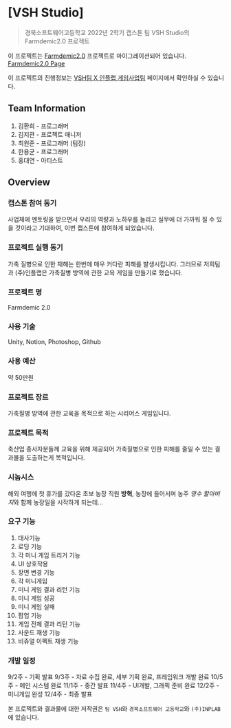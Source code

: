 # [VSH Studio]
> 경북소프트웨어고등학교 2022년 2학기 캡스톤 팀 VSH Studio의 Farmdemic2.0 프로젝트

이 프로젝트는 [Farmdemic2.0](https://github.com/lapeuchi/Farmdemic2.0) 프로젝트로 마이그레이션되어 있습니다.
[Farmdemic2.0 Page](https://2422june.github.io/Farmdemic2.0.github.io)

이 프로젝트의 진행정보는 [VSH팀 X 인플랩 게임사업팀](https://www.notion.so/gakain-game-develop/VSH-X-f96438900e77488aa343016746a96fc3) 페이지에서 확인하실 수 있습니다.


## Team Information
1. 김환희 - 프로그래머
2. 김지관 - 프로젝트 매니저
3. 최원준 - 프로그래머 (팀장)
4. 한용균 - 프로그래머
5. 홍대연 - 아티스트



## Overview

### 캡스톤 참여 동기
사업체에 멘토링을 받으면서 우리의 역량과 노하우를 늘리고 실무에 더 가까워 질 수 있을 것이라고 기대하여,
이번 캡스톤에 참여하게 되었습니다.

### 프로젝트 실행 동기
가축 질병으로 인한 재해는 한번에 매우 커다란 피해를 발생시킵니다.
그러므로 저희팀과 (주)인플랩은 가축질병 방역에 관한 교육 게임을 만들기로 했습니다.

### 프로젝트 명
Farmdemic 2.0

### 사용 기술
Unity, Notion, Photoshop, Github

### 사용 예산
약 50만원

### 프로젝트 장르
가축질병 방역에 관한 교육을 목적으로 하는 시리어스 게임입니다.

### 프로젝트 목적
축산업 종사자분들께 교육을 위해 제공되어 가축질병으로 인한 피해를 줄일 수 있는 결과물을 도출하는게 목적입니다.

### 시놉시스
해외 여행에 첫 휴가를 갔다온 초보 농장 직원 **방혁**, 농장에 들어서며 농주 *영수 할아버지*와 함께 농장일을 시작하게 되는데...

### 요구 기능
1. 대사기능
2. 로딩 기능
3. 각 미니 게임 트리거 기능
4. UI 상호작용
5. 장면 변경 기능
6. 각 미니게임
7. 미니 게임 결과 리턴 기능
8. 미니 게임 성공
9. 미니 게임 실패
10. 팝업 기능
11. 게임 전체 결과 리턴 기능
12. 사운드 재생 기능
13. 비쥬얼 이펙트 재생 기능

### 개발 일정
9/2주 - 기획 발표
9/3주 - 자료 수집 완료, 세부 기획 완료, 프레임워크 개발 완료
10/5주 - 메인 시스템 완료
11/1주 - 중간 발표
11/4주 - UI개발, 그래픽 준비 완료
12/2주 - 미니게임 완성
12/4주 - 최종 발표

본 프로젝트와 결과물에 대한 저작권은 `팀 VSH`와 `경북소프트웨어 고등학교`와 `(주)INPLAB`에 있습니다.